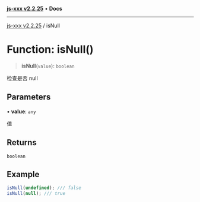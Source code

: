 [**js-xxx v2.2.25**](../README.md) • **Docs**

***

[js-xxx v2.2.25](../README.md) / isNull

# Function: isNull()

> **isNull**(`value`): `boolean`

检查是否 null

## Parameters

• **value**: `any`

值

## Returns

`boolean`

## Example

```ts
isNull(undefined); /// false
isNull(null); /// true
```
